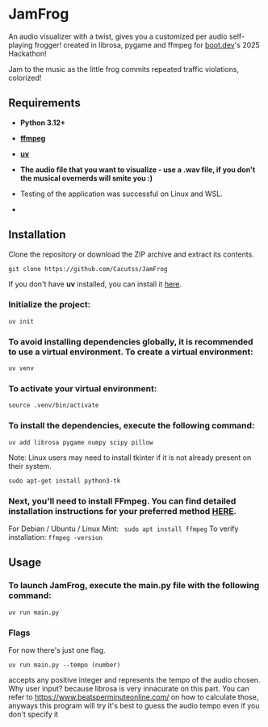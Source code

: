 # JamFrog
An audio visualizer with a twist, gives you a customized per audio self-playing frogger!
created in librosa, pygame and ffmpeg for [boot.dev](https://boot.dev)'s 2025 Hackathon!

Jam to the music as the little frog commits repeated traffic violations, colorized!
## Requirements
* **Python 3.12+**
* **[ffmpeg](https://ffmpeg.org/download.html)**
* **[uv](https://github.com/astral-sh/uv#installation)**
* **The audio file that you want to visualize - use a .wav file, if you don't the musical overnerds will smite you :)**

* Testing of the application was successful on Linux and WSL.
* ```
## Installation
Clone the repository or download the ZIP archive and extract its contents.
```
git clone https://github.com/Cacutss/JamFrog
```
If you don't have **uv** installed, you can install it [here](https://github.com/astral-sh/uv#installation).
### Initialize the project:
```
uv init
```
### To avoid installing dependencies globally, it is recommended to use a virtual environment. To create a virtual environment:
```
uv venv
```
### To activate your virtual environment:
```
source .venv/bin/activate
```
### To install the dependencies, execute the following command:
```
uv add librosa pygame numpy scipy pillow
```
Note: Linux users may need to install tkinter if it is not already present on their system.
```
sudo apt-get install python3-tk
```
### Next, you'll need to install FFmpeg. You can find detailed installation instructions for your preferred method [HERE](https://ffmpeg.org/download.html).
For Debian / Ubuntu / Linux Mint: ``` sudo apt install ffmpeg```
To verify installation: ```ffmpeg -version```

## Usage
### To launch JamFrog, execute the main.py file with the following command:
```
uv run main.py 
```
### Flags
For now there's just one flag.  
```
uv run main.py --tempo (number)
```
accepts any positive integer and represents the tempo of the audio chosen. Why user input? because librosa is very innacurate on this part.
You can refer to https://www.beatsperminuteonline.com/ on how to calculate those, anyways this program will try it's best to guess the audio tempo even if you don't specify it
